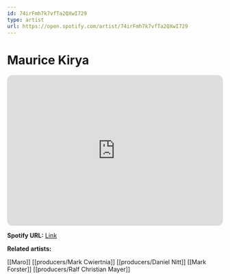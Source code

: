 ```yaml
---
id: 74irFmh7k7vfTa2QXwI729
type: artist
url: https://open.spotify.com/artist/74irFmh7k7vfTa2QXwI729
---
```

# Maurice Kirya

<iframe style="border-radius:12px" src="https://open.spotify.com/embed/artist/74irFmh7k7vfTa2QXwI729" width="100%" height="352" frameBorder="0" allowfullscreen="" allow="autoplay; clipboard-write; encrypted-media; fullscreen; picture-in-picture" loading="lazy"></iframe>

**Spotify URL:** [Link](https://open.spotify.com/artist/74irFmh7k7vfTa2QXwI729)

**Related artists:**

[[Maro]]
[[producers/Mark Cwiertnia]]
[[producers/Daniel Nitt]]
[[Mark Forster]]
[[producers/Ralf Christian Mayer]]
